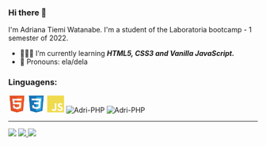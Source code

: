 ### Hi there 👋

I'm Adriana Tiemi Watanabe. 
I'm a student of the Laboratoria bootcamp - 1 semester of 2022.

- 👩🏻‍💻 I’m currently learning _**HTML5, CSS3 and Vanilla JavaScript.**_
- 🙂 Pronouns: ela/dela

### Linguagens:
<div style="display: inline_block">
  <img alt="Adri-HTML" height="35" width="35" src="https://raw.githubusercontent.com/devicons/devicon/master/icons/html5/html5-original.svg">
  <img alt="Adri-CSS" height="35" width="35" src="https://raw.githubusercontent.com/devicons/devicon/master/icons/css3/css3-original.svg">
  <img alt="Adri-Js" height="35" width="35" src="https://raw.githubusercontent.com/devicons/devicon/master/icons/javascript/javascript-plain.svg">
  <img alt="Adri-PHP" height="35" width="35" src="https://cdn.jsdelivr.net/gh/devicons/devicon/icons/php/php-plain.svg" />
  <img alt="Adri-PHP" height="35" width="35" src="https://cdn.jsdelivr.net/gh/devicons/devicon/icons/java/java-original.svg" />
</div>

---

<div> 
  <a href="https://instagram.com/adrianatwatanabe"><img src="https://img.shields.io/badge/-Instagram-%23E4405F?style=for-the-badge&logo=instagram&logoColor=white" target="_blank"></a> 
  <a href = "mailto:adriana.t.watanabe@gmail.com"><img src="https://img.shields.io/badge/Gmail-D14836?style=for-the-badge&logo=gmail&logoColor=white">
  <a href="https://www.linkedin.com/in/adrianatwatanabe" target="_blank"><img src="https://img.shields.io/badge/-LinkedIn-%230077B5?style=for-the-badge&logo=linkedin&logoColor=white" target="_blank"></a> 
</div>
